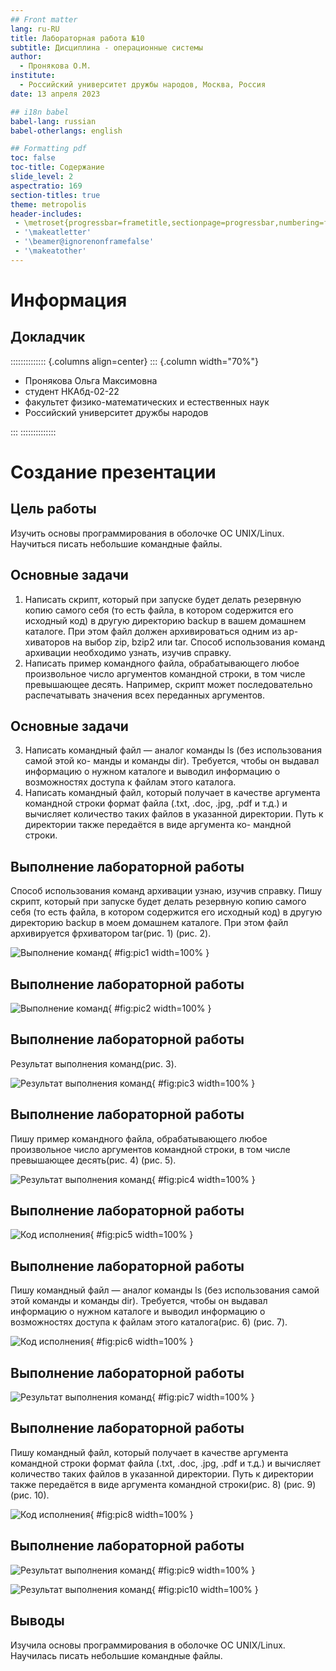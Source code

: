 ```yaml
---
## Front matter
lang: ru-RU
title: Лабораторная работа №10
subtitle: Дисциплина - операционные системы
author:
  - Пронякова О.М.
institute:
  - Российский университет дружбы народов, Москва, Россия
date: 13 апреля 2023

## i18n babel
babel-lang: russian
babel-otherlangs: english

## Formatting pdf
toc: false
toc-title: Содержание
slide_level: 2
aspectratio: 169
section-titles: true
theme: metropolis
header-includes:
 - \metroset{progressbar=frametitle,sectionpage=progressbar,numbering=fraction}
 - '\makeatletter'
 - '\beamer@ignorenonframefalse'
 - '\makeatother'
---
```


# Информация

## Докладчик

:::::::::::::: {.columns align=center}
::: {.column width="70%"}

  * Пронякова Ольга Максимовна
  * студент НКАбд-02-22
  * факультет физико-математических и естественных наук
  * Российский университет дружбы народов

:::
::::::::::::::

# Создание презентации

## Цель работы

Изучить основы программирования в оболочке ОС UNIX/Linux. Научиться писать небольшие командные файлы.

## Основные задачи

1. Написать скрипт, который при запуске будет делать резервную копию самого себя (то
есть файла, в котором содержится его исходный код) в другую директорию backup
в вашем домашнем каталоге. При этом файл должен архивироваться одним из ар-
хиваторов на выбор zip, bzip2 или tar. Способ использования команд архивации
необходимо узнать, изучив справку.
2. Написать пример командного файла, обрабатывающего любое произвольное число
аргументов командной строки, в том числе превышающее десять. Например, скрипт
может последовательно распечатывать значения всех переданных аргументов.

## Основные задачи

3. Написать командный файл — аналог команды ls (без использования самой этой ко-
манды и команды dir). Требуется, чтобы он выдавал информацию о нужном каталоге
и выводил информацию о возможностях доступа к файлам этого каталога.
4. Написать командный файл, который получает в качестве аргумента командной строки
формат файла (.txt, .doc, .jpg, .pdf и т.д.) и вычисляет количество таких файлов
в указанной директории. Путь к директории также передаётся в виде аргумента ко-
мандной строки.

## Выполнение лабораторной работы

Способ использования команд архивации узнаю, изучив справку. Пишу скрипт, который при запуске будет делать резервную копию самого себя (то есть файла, в котором содержится его исходный код) в другую директорию backup в моем домашнем каталоге. При этом файл архивируется фрхиватором tar(рис. 1) (рис. 2).

![Выполнение команд](image/pic1.jpeg){ #fig:pic1 width=100% }

## Выполнение лабораторной работы

![Выполнение команд](image/pic2.jpeg){ #fig:pic2 width=100% }

## Выполнение лабораторной работы

Результат выполнения команд(рис. 3).

![Результат выполнения команд](image/pic3.jpeg){ #fig:pic3 width=100% }

## Выполнение лабораторной работы

Пишу пример командного файла, обрабатывающего любое произвольное число аргументов командной строки, в том числе превышающее десять(рис. 4) (рис. 5).

![Результат выполнения команд](image/pic4.jpeg){ #fig:pic4 width=100% }

## Выполнение лабораторной работы

![Код исполнения](image/pic5.jpeg){ #fig:pic5 width=100% }

## Выполнение лабораторной работы

Пишу командный файл — аналог команды ls (без использования самой этой команды и команды dir). Требуется, чтобы он выдавал информацию о нужном каталоге и выводил информацию о возможностях доступа к файлам этого каталога(рис. 6) (рис. 7).

![Код исполнения](image/pic6.jpeg){ #fig:pic6 width=100% }

## Выполнение лабораторной работы

![Результат выполнения команд](image/pic7.jpeg){ #fig:pic7 width=100% }

## Выполнение лабораторной работы

Пишу командный файл, который получает в качестве аргумента командной строки формат файла (.txt, .doc, .jpg, .pdf и т.д.) и вычисляет количество таких файлов в указанной директории. Путь к директории также передаётся в виде аргумента командной строки(рис. 8) (рис. 9) (рис. 10).

![Код исполнения](image/pic8.jpeg){ #fig:pic8 width=100% }

## Выполнение лабораторной работы

![Результат выполнения команд](image/pic9.jpeg){ #fig:pic9 width=100% }

![Результат выполнения команд](image/pic10.jpeg){ #fig:pic10 width=100% }

## Выводы

Изучила основы программирования в оболочке ОС UNIX/Linux. Научилась писать небольшие командные файлы.








